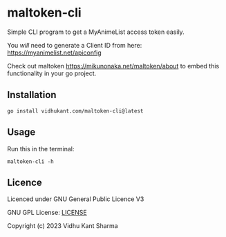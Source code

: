 # maltoken-cli

Simple CLI program to get a MyAnimeList access token easily.

You *will* need to generate a Client ID from here: <https://myanimelist.net/apiconfig>

Check out maltoken <https://mikunonaka.net/maltoken/about> to embed this functionality in your go project.

## Installation

``` fish
go install vidhukant.com/maltoken-cli@latest
```

## Usage

Run this in the terminal:

``` fish
maltoken-cli -h
```

## Licence

Licenced under GNU General Public Licence V3

GNU GPL License: [LICENSE](LICENSE)

Copyright (c) 2023 Vidhu Kant Sharma
